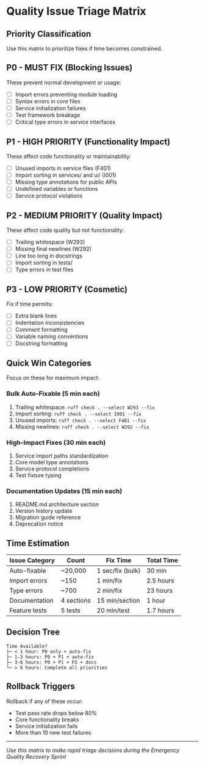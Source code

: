 # Quality Issue Triage Matrix

## Priority Classification
Use this matrix to prioritize fixes if time becomes constrained.

## P0 - MUST FIX (Blocking Issues)
These prevent normal development or usage:
- [ ] Import errors preventing module loading
- [ ] Syntax errors in core files
- [ ] Service initialization failures
- [ ] Test framework breakage
- [ ] Critical type errors in service interfaces

## P1 - HIGH PRIORITY (Functionality Impact)
These affect code functionality or maintainability:
- [ ] Unused imports in service files (F401)
- [ ] Import sorting in services/ and ui/ (I001)
- [ ] Missing type annotations for public APIs
- [ ] Undefined variables or functions
- [ ] Service protocol violations

## P2 - MEDIUM PRIORITY (Quality Impact)
These affect code quality but not functionality:
- [ ] Trailing whitespace (W293)
- [ ] Missing final newlines (W292)
- [ ] Line too long in docstrings
- [ ] Import sorting in tests/
- [ ] Type errors in test files

## P3 - LOW PRIORITY (Cosmetic)
Fix if time permits:
- [ ] Extra blank lines
- [ ] Indentation inconsistencies
- [ ] Comment formatting
- [ ] Variable naming conventions
- [ ] Docstring formatting

## Quick Win Categories
Focus on these for maximum impact:

### Bulk Auto-Fixable (5 min each)
1. Trailing whitespace: `ruff check . --select W293 --fix`
2. Import sorting: `ruff check . --select I001 --fix`
3. Unused imports: `ruff check . --select F401 --fix`
4. Missing newlines: `ruff check . --select W292 --fix`

### High-Impact Fixes (30 min each)
1. Service import paths standardization
2. Core model type annotations
3. Service protocol completions
4. Test fixture typing

### Documentation Updates (15 min each)
1. README.md architecture section
2. Version history update
3. Migration guide reference
4. Deprecation notice

## Time Estimation
| Issue Category | Count | Fix Time | Total Time |
|----------------|-------|----------|------------|
| Auto-fixable | ~20,000 | 1 sec/fix (bulk) | 30 min |
| Import errors | ~150 | 1 min/fix | 2.5 hours |
| Type errors | ~700 | 2 min/fix | 23 hours |
| Documentation | 4 sections | 15 min/section | 1 hour |
| Feature tests | 5 tests | 20 min/test | 1.7 hours |

## Decision Tree
```
Time Available?
├─ < 1 hour: P0 only + auto-fix
├─ 1-3 hours: P0 + P1 + auto-fix
├─ 3-6 hours: P0 + P1 + P2 + docs
└─ > 6 hours: Complete all priorities
```

## Rollback Triggers
Rollback if any of these occur:
- Test pass rate drops below 80%
- Core functionality breaks
- Service initialization fails
- More than 10 new test failures

---
*Use this matrix to make rapid triage decisions during the Emergency Quality Recovery Sprint*
